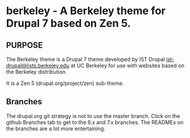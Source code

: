 berkeley - A Berkeley theme for Drupal 7 based on Zen 5.
==============
PURPOSE
-------

The Berkeley theme is a Drupal 7 theme developed by
IST Drupal <ist-drupal@lists.berkeley.edu> at UC Berkeley
for use with websites based on the Berkeley distribution.

It is a Zen 5 (drupal.org/project/zen) sub-theme.

Branches
--------

The drupal.org git strategy is not to use the master branch.  Click on
the github Branches tab to get to the 6.x and 7.x branches. The
READMEs on the branches are a lot more entertaining.